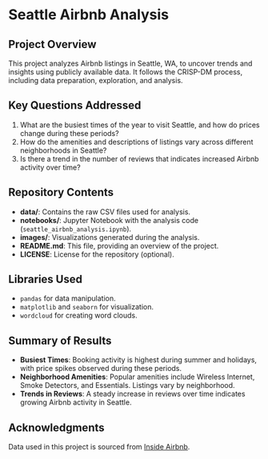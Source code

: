 # Seattle Airbnb Analysis

## Project Overview
This project analyzes Airbnb listings in Seattle, WA, to uncover trends and insights using publicly available data. It follows the CRISP-DM process, including data preparation, exploration, and analysis.

## Key Questions Addressed
1. What are the busiest times of the year to visit Seattle, and how do prices change during these periods?
2. How do the amenities and descriptions of listings vary across different neighborhoods in Seattle?
3. Is there a trend in the number of reviews that indicates increased Airbnb activity over time?

## Repository Contents
- **data/**: Contains the raw CSV files used for analysis.
- **notebooks/**: Jupyter Notebook with the analysis code (`seattle_airbnb_analysis.ipynb`).
- **images/**: Visualizations generated during the analysis.
- **README.md**: This file, providing an overview of the project.
- **LICENSE**: License for the repository (optional).

## Libraries Used
- `pandas` for data manipulation.
- `matplotlib` and `seaborn` for visualization.
- `wordcloud` for creating word clouds.

## Summary of Results
- **Busiest Times**: Booking activity is highest during summer and holidays, with price spikes observed during these periods.
- **Neighborhood Amenities**: Popular amenities include Wireless Internet, Smoke Detectors, and Essentials. Listings vary by neighborhood.
- **Trends in Reviews**: A steady increase in reviews over time indicates growing Airbnb activity in Seattle.

## Acknowledgments
Data used in this project is sourced from [Inside Airbnb](https://www.kaggle.com/datasets/airbnb/seattle/data ).
